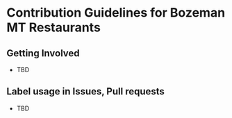 # Contribution Guidelines for Bozeman MT Restaurants

## Getting Involved

- TBD

## Label usage in Issues, Pull requests

- TBD
